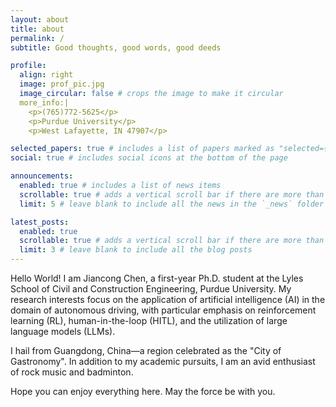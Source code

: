 ```yaml
---
layout: about
title: about
permalink: /
subtitle: Good thoughts, good words, good deeds

profile:
  align: right
  image: prof_pic.jpg
  image_circular: false # crops the image to make it circular
  more_info:|
    <p>(765)772-5625</p>
    <p>Purdue University</p>
    <p>West Lafayette, IN 47907</p>

selected_papers: true # includes a list of papers marked as "selected={true}"
social: true # includes social icons at the bottom of the page

announcements:
  enabled: true # includes a list of news items
  scrollable: true # adds a vertical scroll bar if there are more than 3 news items
  limit: 5 # leave blank to include all the news in the `_news` folder

latest_posts:
  enabled: true
  scrollable: true # adds a vertical scroll bar if there are more than 3 new posts items
  limit: 3 # leave blank to include all the blog posts
---
```


Hello World! I am Jiancong Chen, a first-year Ph.D. student at the Lyles School of Civil and Construction Engineering, Purdue University. My research interests focus on the application of artificial intelligence (AI) in the domain of autonomous driving, with particular emphasis on reinforcement learning (RL), human-in-the-loop (HITL), and the utilization of large language models (LLMs).

I hail from Guangdong, China—a region celebrated as the "City of Gastronomy". In addition to my academic pursuits, I am an avid enthusiast of rock music and badminton.

Hope you can enjoy everything here. May the force be with you.
